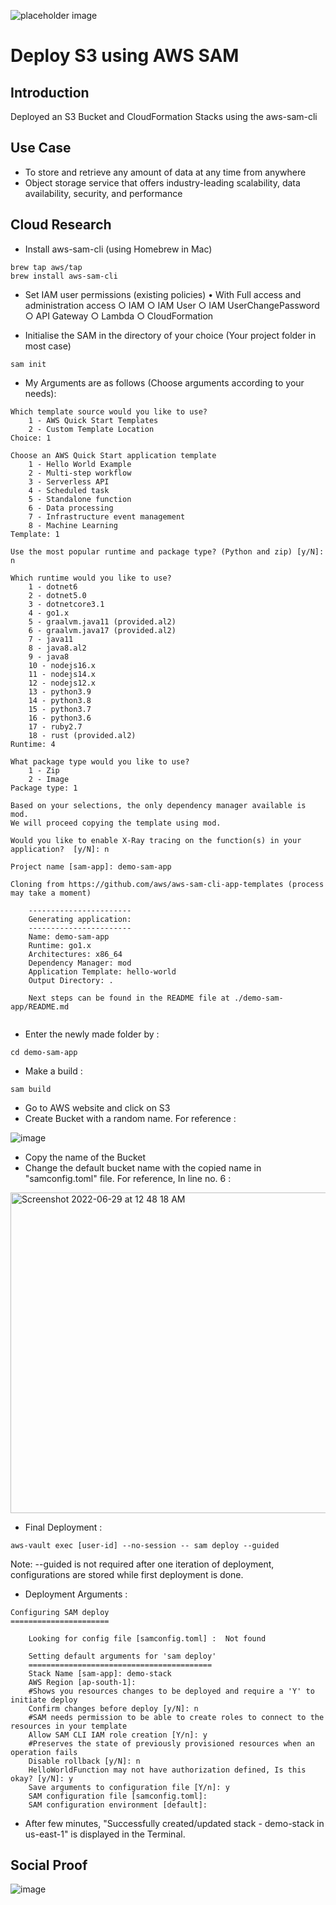 ![placeholder image](https://s33046.pcdn.co/wp-content/uploads/2020/08/aws-sam-workflow-1.png)

# Deploy S3 using AWS SAM

## Introduction

Deployed an S3 Bucket and CloudFormation Stacks using the aws-sam-cli

## Use Case

- To store and retrieve any amount of data at any time from anywhere
- Object storage service that offers industry-leading scalability, data availability, security, and performance

## Cloud Research
 - Install aws-sam-cli (using Homebrew in Mac)
 ```
brew tap aws/tap
brew install aws-sam-cli
 ```
 - Set IAM user permissions (existing policies)
  • With Full access and administration access
	○ IAM
	○ IAM User
  ○ IAM UserChangePassword
 	○ API Gateway
 	○ Lambda
	○ CloudFormation

- Initialise the SAM in the directory of your choice (Your project folder in most case)
```
sam init
```
- My Arguments are as follows (Choose arguments according to your needs):

```
Which template source would you like to use?
	1 - AWS Quick Start Templates
	2 - Custom Template Location
Choice: 1

Choose an AWS Quick Start application template
	1 - Hello World Example
	2 - Multi-step workflow
	3 - Serverless API
	4 - Scheduled task
	5 - Standalone function
	6 - Data processing
	7 - Infrastructure event management
	8 - Machine Learning
Template: 1

Use the most popular runtime and package type? (Python and zip) [y/N]: n

Which runtime would you like to use?
	1 - dotnet6
	2 - dotnet5.0
	3 - dotnetcore3.1
	4 - go1.x
	5 - graalvm.java11 (provided.al2)
	6 - graalvm.java17 (provided.al2)
	7 - java11
	8 - java8.al2
	9 - java8
	10 - nodejs16.x
	11 - nodejs14.x
	12 - nodejs12.x
	13 - python3.9
	14 - python3.8
	15 - python3.7
	16 - python3.6
	17 - ruby2.7
	18 - rust (provided.al2)
Runtime: 4

What package type would you like to use?
	1 - Zip
	2 - Image
Package type: 1  

Based on your selections, the only dependency manager available is mod.
We will proceed copying the template using mod.

Would you like to enable X-Ray tracing on the function(s) in your application?  [y/N]: n

Project name [sam-app]: demo-sam-app  

Cloning from https://github.com/aws/aws-sam-cli-app-templates (process may take a moment)

    -----------------------
    Generating application:
    -----------------------
    Name: demo-sam-app
    Runtime: go1.x
    Architectures: x86_64
    Dependency Manager: mod
    Application Template: hello-world
    Output Directory: .
    
    Next steps can be found in the README file at ./demo-sam-app/README.md
        
```

- Enter the newly made folder by :
```
cd demo-sam-app
```

- Make a build :
```
sam build
```

- Go to AWS website and click on S3
- Create Bucket with a random name.
For reference :

![image](https://user-images.githubusercontent.com/91361382/176270165-7c3e327a-c584-46f2-bb50-b2a89fc68b93.png)


- Copy the name of the Bucket
- Change the default bucket name with the copied name in "samconfig.toml" file.
For reference, In line no. 6 :
<img width="513" alt="Screenshot 2022-06-29 at 12 48 18 AM" src="https://user-images.githubusercontent.com/91361382/176268135-f0c7a180-88cd-47ff-abba-ac080a0534c6.png">

- Final Deployment :

```
aws-vault exec [user-id] --no-session -- sam deploy --guided
```
Note: --guided is not required after one iteration of deployment, configurations are stored while first deployment is done.

- Deployment Arguments :

```
Configuring SAM deploy
======================

	Looking for config file [samconfig.toml] :  Not found

	Setting default arguments for 'sam deploy'
	=========================================
	Stack Name [sam-app]: demo-stack
	AWS Region [ap-south-1]: 
	#Shows you resources changes to be deployed and require a 'Y' to initiate deploy
	Confirm changes before deploy [y/N]: n
	#SAM needs permission to be able to create roles to connect to the resources in your template
	Allow SAM CLI IAM role creation [Y/n]: y
	#Preserves the state of previously provisioned resources when an operation fails
	Disable rollback [y/N]: n
	HelloWorldFunction may not have authorization defined, Is this okay? [y/N]: y
	Save arguments to configuration file [Y/n]: y
	SAM configuration file [samconfig.toml]: 
	SAM configuration environment [default]: 

```
- After few minutes, "Successfully created/updated stack - demo-stack in us-east-1" is displayed in the Terminal.

## Social Proof

![image](https://user-images.githubusercontent.com/91361382/176269798-262101a1-934f-4620-a3ec-1b728478723e.png)



